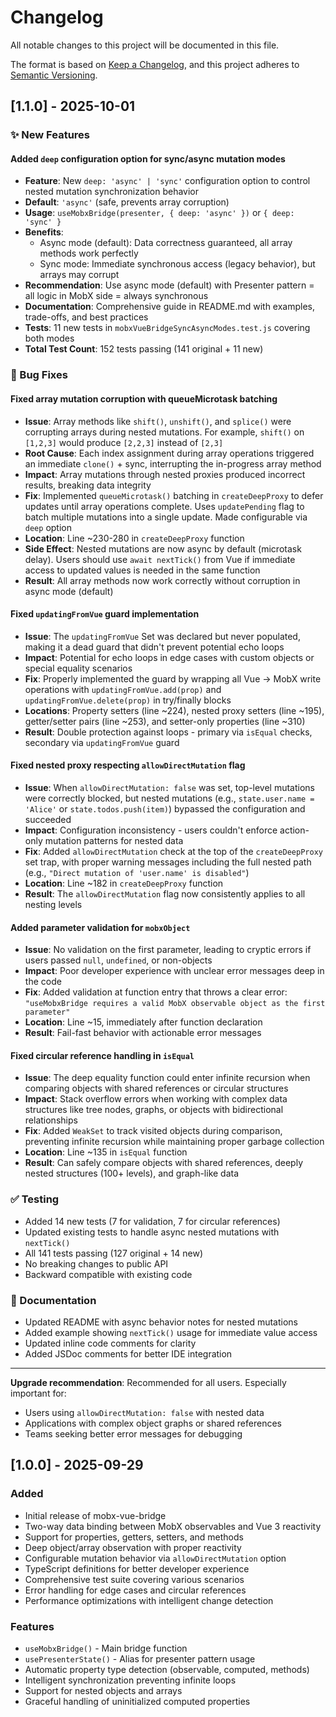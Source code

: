 # Changelog

All notable changes to this project will be documented in this file.

The format is based on [Keep a Changelog](https://keepachangelog.com/en/1.0.0/),
and this project adheres to [Semantic Versioning](https://semver.org/spec/v2.0.0.html).

## [1.1.0] - 2025-10-01

### ✨ New Features

#### Added `deep` configuration option for sync/async mutation modes
- **Feature**: New `deep: 'async' | 'sync'` configuration option to control nested mutation synchronization behavior
- **Default**: `'async'` (safe, prevents array corruption)
- **Usage**: `useMobxBridge(presenter, { deep: 'async' })` or `{ deep: 'sync' }`
- **Benefits**: 
  - Async mode (default): Data correctness guaranteed, all array methods work perfectly
  - Sync mode: Immediate synchronous access (legacy behavior), but arrays may corrupt
- **Recommendation**: Use async mode (default) with Presenter pattern = all logic in MobX side = always synchronous
- **Documentation**: Comprehensive guide in README.md with examples, trade-offs, and best practices
- **Tests**: 11 new tests in `mobxVueBridgeSyncAsyncModes.test.js` covering both modes
- **Total Test Count**: 152 tests passing (141 original + 11 new)

### 🐛 Bug Fixes

#### Fixed array mutation corruption with queueMicrotask batching
- **Issue**: Array methods like `shift()`, `unshift()`, and `splice()` were corrupting arrays during nested mutations. For example, `shift()` on `[1,2,3]` would produce `[2,2,3]` instead of `[2,3]`
- **Root Cause**: Each index assignment during array operations triggered an immediate `clone()` + sync, interrupting the in-progress array method
- **Impact**: Array mutations through nested proxies produced incorrect results, breaking data integrity
- **Fix**: Implemented `queueMicrotask()` batching in `createDeepProxy` to defer updates until array operations complete. Uses `updatePending` flag to batch multiple mutations into a single update. Made configurable via `deep` option
- **Location**: Line ~230-280 in `createDeepProxy` function
- **Side Effect**: Nested mutations are now async by default (microtask delay). Users should use `await nextTick()` from Vue if immediate access to updated values is needed in the same function
- **Result**: All array methods now work correctly without corruption in async mode (default)

#### Fixed `updatingFromVue` guard implementation
- **Issue**: The `updatingFromVue` Set was declared but never populated, making it a dead guard that didn't prevent potential echo loops
- **Impact**: Potential for echo loops in edge cases with custom objects or special equality scenarios
- **Fix**: Properly implemented the guard by wrapping all Vue → MobX write operations with `updatingFromVue.add(prop)` and `updatingFromVue.delete(prop)` in try/finally blocks
- **Locations**: Property setters (line ~224), nested proxy setters (line ~195), getter/setter pairs (line ~253), and setter-only properties (line ~310)
- **Result**: Double protection against loops - primary via `isEqual` checks, secondary via `updatingFromVue` guard

#### Fixed nested proxy respecting `allowDirectMutation` flag
- **Issue**: When `allowDirectMutation: false` was set, top-level mutations were correctly blocked, but nested mutations (e.g., `state.user.name = 'Alice'` or `state.todos.push(item)`) bypassed the configuration and succeeded
- **Impact**: Configuration inconsistency - users couldn't enforce action-only mutation patterns for nested data
- **Fix**: Added `allowDirectMutation` check at the top of the `createDeepProxy` set trap, with proper warning messages including the full nested path (e.g., `"Direct mutation of 'user.name' is disabled"`)
- **Location**: Line ~182 in `createDeepProxy` function
- **Result**: The `allowDirectMutation` flag now consistently applies to all nesting levels

#### Added parameter validation for `mobxObject`
- **Issue**: No validation on the first parameter, leading to cryptic errors if users passed `null`, `undefined`, or non-objects
- **Impact**: Poor developer experience with unclear error messages deep in the code
- **Fix**: Added validation at function entry that throws a clear error: `"useMobxBridge requires a valid MobX observable object as the first parameter"`
- **Location**: Line ~15, immediately after function declaration
- **Result**: Fail-fast behavior with actionable error messages

#### Fixed circular reference handling in `isEqual`
- **Issue**: The deep equality function could enter infinite recursion when comparing objects with shared references or circular structures
- **Impact**: Stack overflow errors when working with complex data structures like tree nodes, graphs, or objects with bidirectional relationships
- **Fix**: Added `WeakSet` to track visited objects during comparison, preventing infinite recursion while maintaining proper garbage collection
- **Location**: Line ~135 in `isEqual` function
- **Result**: Can safely compare objects with shared references, deeply nested structures (100+ levels), and graph-like data

### ✅ Testing
- Added 14 new tests (7 for validation, 7 for circular references)
- Updated existing tests to handle async nested mutations with `nextTick()`
- All 141 tests passing (127 original + 14 new)
- No breaking changes to public API
- Backward compatible with existing code

### 📝 Documentation
- Updated README with async behavior notes for nested mutations
- Added example showing `nextTick()` usage for immediate value access
- Updated inline code comments for clarity
- Added JSDoc comments for better IDE integration

---

**Upgrade recommendation**: Recommended for all users. Especially important for:
- Users using `allowDirectMutation: false` with nested data
- Applications with complex object graphs or shared references
- Teams seeking better error messages for debugging

## [1.0.0] - 2025-09-29

### Added
- Initial release of mobx-vue-bridge
- Two-way data binding between MobX observables and Vue 3 reactivity
- Support for properties, getters, setters, and methods
- Deep object/array observation with proper reactivity
- Configurable mutation behavior via `allowDirectMutation` option
- TypeScript definitions for better developer experience
- Comprehensive test suite covering various scenarios
- Error handling for edge cases and circular references
- Performance optimizations with intelligent change detection

### Features
- `useMobxBridge()` - Main bridge function
- `usePresenterState()` - Alias for presenter pattern usage
- Automatic property type detection (observable, computed, methods)
- Intelligent synchronization preventing infinite loops
- Support for nested objects and arrays
- Graceful handling of uninitialized computed properties